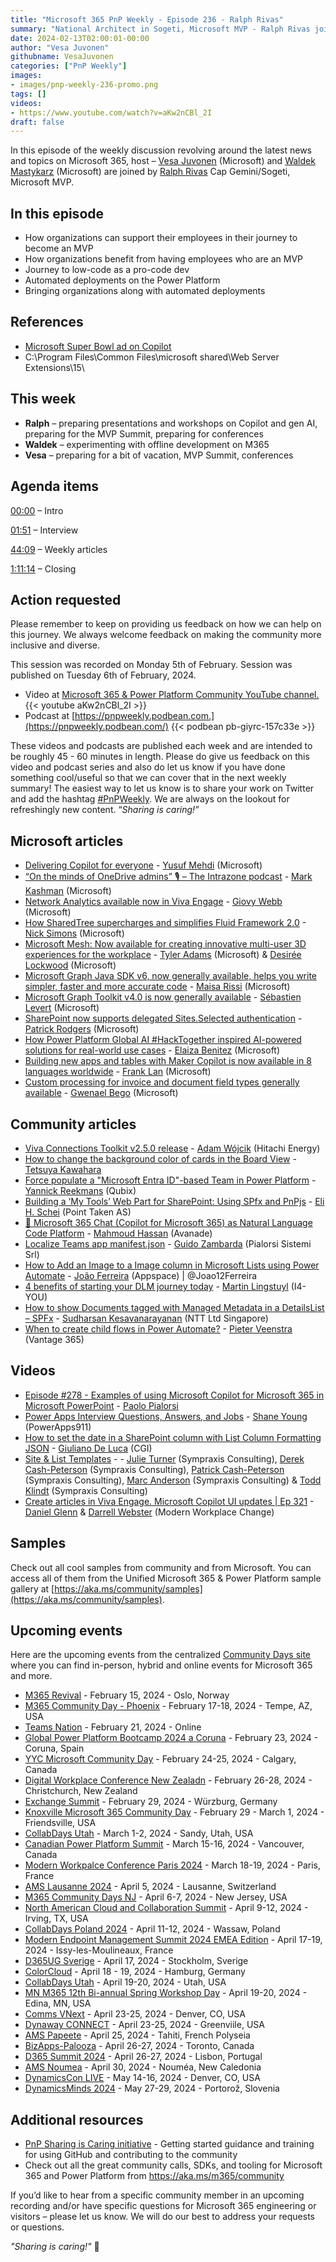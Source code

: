 ```yaml
---
title: "Microsoft 365 PnP Weekly - Episode 236 - Ralph Rivas"
summary: "National Architect in Sogeti, Microsoft MVP - Ralph Rivas joins Microsoft’s Vesa Juvonen and Waldek Mastykarz in a discussion on his career path and community involvement."
date: 2024-02-13T02:00:01-00:00
author: "Vesa Juvonen"
githubname: VesaJuvonen
categories: ["PnP Weekly"]
images:
- images/pnp-weekly-236-promo.png
tags: []
videos:
- https://www.youtube.com/watch?v=aKw2nCBl_2I
draft: false
---
```


In this episode of the weekly discussion revolving around the latest news and topics on Microsoft 365, host – [Vesa Juvonen](http://twitter.com/vesajuvonen) (Microsoft) and [Waldek Mastykarz](http://twitter.com/waldekm) (Microsoft) are joined by [Ralph Rivas](https://twitter.com/bigpix2000) Cap Gemini/Sogeti, Microsoft MVP.

## In this episode

- How organizations can support their employees in their journey to become an MVP
- How organizations benefit from having employees who are an MVP
- Journey to low-code as a pro-code dev
- Automated deployments on the Power Platform
- Bringing organizations along with automated deployments

## References

- [Microsoft Super Bowl ad on Copilot](https://www.youtube.com/watch?v=SaCVSUbYpVc)
- C:\Program Files\Common Files\microsoft shared\Web Server Extensions\15\

## This week

- **Ralph** – preparing presentations and workshops on Copilot and gen AI, preparing for the MVP Summit, preparing for conferences
- **Waldek** – experimenting with offline development on M365
- **Vesa** – preparing for a bit of vacation, MVP Summit, conferences


## Agenda items

[00:00](https://www.youtube.com/watch?v=aKw2nCBl_2I&t=0s) – Intro

[01:51](https://www.youtube.com/watch?v=aKw2nCBl_2I&t=111s) – Interview

[44:09](https://www.youtube.com/watch?v=aKw2nCBl_2I&t=2649s) – Weekly articles

[1:11:14](https://www.youtube.com/watch?v=aKw2nCBl_2I&t=4274s) – Closing

## Action requested

Please remember to keep on providing us feedback on how we can help on this journey. We always welcome feedback on making the community more inclusive and diverse.

This session was recorded on Monday 5th of February. Session was published on Tuesday 6th of February, 2024.

*   Video at [Microsoft 365 & Power Platform Community YouTube channel.](https://aka.ms/m365pnp-videos)
    {{< youtube aKw2nCBl_2I >}}
*   Podcast at [https://pnpweekly.podbean.com.](https://pnpweekly.podbean.com/)
    {{< podbean pb-giyrc-157c33e >}}

These videos and podcasts are published each week and are intended to be roughly 45 - 60 minutes in length.  Please do give us feedback on this video and podcast series and also do let us know if you have done something cool/useful so that we can cover that in the next weekly summary! The easiest way to let us know is to share your work on Twitter and add the hashtag [#PnPWeekly](https://twitter.com/search?q=%23pnpweekly). We are always on the lookout for refreshingly new content. “_Sharing is caring!”_ 

## Microsoft articles

* [Delivering Copilot for everyone](https://blogs.microsoft.com/blog/2024/02/07/delivering-copilot-for-everyone/) - [Yusuf Mehdi](https://www.linkedin.com/in/yusufmehdi/) (Microsoft)
* [“On the minds of OneDrive admins” 🎙 – The Intrazone podcast](https://techcommunity.microsoft.com/t5/microsoft-sharepoint-blog/on-the-minds-of-onedrive-admins-the-intrazone-podcast/ba-p/4050395) - [Mark Kashman](https://www.linkedin.com/in/mark-kashman/) (Microsoft)
* [Network Analytics available now in Viva Engage](https://techcommunity.microsoft.com/t5/viva-engage-blog/network-analytics-available-now-in-viva-engage/ba-p/4030771) - [Giovy Webb](https://www.linkedin.com/in/giovy-webb/) (Microsoft)
* [How SharedTree supercharges and simplifies Fluid Framework 2.0](https://devblogs.microsoft.com/microsoft365dev/how-sharedtree-supercharges-and-simplifies-fluid-framework-2-0/) - [Nick Simons](https://www.linkedin.com/in/nmsimons/) (Microsoft)
* [Microsoft Mesh: Now available for creating innovative multi-user 3D experiences for the workplace](https://devblogs.microsoft.com/microsoft365dev/microsoft-mesh-now-available-for-creating-innovative-multi-user-3d-experiences-for-the-workplace/) - [Tyler Adams](https://www.linkedin.com/in/tyler-adams-product-manager/) (Microsoft) & [Desirée Lockwood](https://www.linkedin.com/in/desiree-lockwood-1701b4172/) (Microsoft)
* [Microsoft Graph Java SDK v6, now generally available, helps you write simpler, faster and more accurate code](https://devblogs.microsoft.com/microsoft365dev/microsoft-graph-java-sdk-v6-now-generally-available-helps-you-write-simpler-faster-and-more-accurate-code/) - [Maisa Rissi](https://www.linkedin.com/in/maisarissi/) (Microsoft)
* [Microsoft Graph Toolkit v4.0 is now generally available](https://devblogs.microsoft.com/microsoft365dev/microsoft-graph-toolkit-v4-0-is-now-generally-available/) - [Sébastien Levert](https://www.linkedin.com/in/sebastienlevert/) (Microsoft)
* [SharePoint now supports delegated Sites.Selected authentication](https://devblogs.microsoft.com/microsoft365dev/sharepoint-now-supports-delegated-sites-selected-authentication/) - [Patrick Rodgers](https://www.linkedin.com/in/patrick-rodgers-b6a05610/) (Microsoft)
* [How Power Platform Global AI #HackTogether inspired AI-powered solutions for real-world use cases](https://powerapps.microsoft.com/en-us/blog/how-power-platform-global-ai-hacktogether-inspired-ai-powered-solutions-for-real-world-use-cases/) - [Elaiza Benitez](https://www.linkedin.com/in/elaiza-benitez/) (Microsoft)
* [Building new apps and tables with Maker Copilot is now available in 8 languages worldwide](https://powerapps.microsoft.com/en-us/blog/building-new-apps-and-tables-with-maker-copilot-is-now-available-in-8-languages-worldwide/) - [Frank Lan](https://www.linkedin.com/in/frankwlan/) (Microsoft)
* [Custom processing for invoice and document field types generally available](https://powerautomate.microsoft.com/en-us/blog/custom-processing-for-invoice-and-document-field-types-generally-available/) - [Gwenael Bego](https://www.linkedin.com/in/gwenaelbego/) (Microsoft)

## Community articles

* [Viva Connections Toolkit v2.5.0 release](https://pnp.github.io/blog/post/viva-connections-toolkit-vscode-v-2-5-release/) - [Adam Wójcik](https://www.linkedin.com/in/adam-w%C3%B3jcik-9b7777a6/) (Hitachi Energy)
* [How to change the background color of cards in the Board View](https://pnp.github.io/blog/post/how-to-change-the-background-color-of-cards-in-the-board-view/) - [Tetsuya Kawahara](https://www.linkedin.com/in/tetsuya-kawahara-730498180/)
* [Force populate a "Microsoft Entra ID"-based Team in Power Platform](https://blog.yannickreekmans.be/force-populate-microsoft-entra-id-team-power-platform/) - [Yannick Reekmans](https://www.linkedin.com/in/yannickreekmans/) (Qubix)
* [Building a ‘My Tools’ Web Part for SharePoint: Using SPfx and PnPjs](https://elischei.com/building-a-my-tools-web-part-for-sharepoint-using-spfx-and-pnpjs/) - [Eli H. Schei](https://www.linkedin.com/in/eli-h-schei-80013b24/) (Point Taken AS)
* [🎯 Microsoft 365 Chat (Copilot for Microsoft 365) as Natural Language Code Platform](https://www.linkedin.com/posts/mahmoudhamedhassan_microsoftcopilottips-modernworkplaceai-copilotformicrosoft365-activity-7161316768462864384-6e1-) - [Mahmoud Hassan](https://de.linkedin.com/in/mahmoudhamedhassan) (Avanade)
* [Localize Teams app manifest.json](https://iamguidozam.blog/2024/02/07/localize-teams-app-manifest-json/) - [Guido Zambarda](https://www.linkedin.com/in/guidozam/) (Pialorsi Sistemi Srl)
* [How to Add an Image to a Image column in Microsoft Lists using Power Automate](https://lists.handsontek.net/add-image-image-column-microsoft-lists-using-power-automate/) - [João Ferreira](https://www.linkedin.com/in/joao12ferreira/) (Appspace) | @Joao12Ferreira
* [4 benefits of starting your DLM journey today](https://www.blimped.nl/4-benefits-of-starting-your-dlm-journey-today/) - [Martin Lingstuyl](https://www.linkedin.com/in/martinlingstuyl/) (I4-YOU)
* [How to show Documents tagged with Managed Metadata in a DetailsList – SPFx](https://spknowledge.com/2024/02/05/how-to-show-documents-tagged-with-managed-metadata-in-a-detailslist-spfx/) - [Sudharsan Kesavanarayanan](https://www.linkedin.com/in/sudharsan-kesavanarayanan-75b2bbb/) (NTT Ltd Singapore)
* [When to create child flows in Power Automate?](https://sharepains.com/2024/02/08/create-child-flows-power-automate/?utm_source=rss&utm_medium=rss&utm_campaign=create-child-flows-power-automate) - [Pieter Veenstra](https://www.linkedin.com/in/pieterveenstra/) (Vantage 365)

## Videos

* [Episode #278 - Examples of using Microsoft Copilot for Microsoft 365 in Microsoft PowerPoint]() - [Paolo Pialorsi](https://www.linkedin.com/in/paolopialorsi/)
* [Power Apps Interview Questions, Answers, and Jobs](https://www.youtube.com/watch?v=cVmd2oFAoFk) - [Shane Young](https://www.linkedin.com/in/cincyshane/) (PowerApps911)
* [How to set the date in a SharePoint column with List Column Formatting JSON](https://www.youtube.com/watch?v=3vivQ2owxvA) - [Giuliano De Luca](https://www.linkedin.com/in/delucagiuliano/) (CGI)
* [Site & List Templates](https://www.youtube.com/watch?v=v7Q6TFZfeZk) - - [Julie Turner](https://www.linkedin.com/in/juliemturner/) (Sympraxis Consulting), [Derek Cash-Peterson](https://www.linkedin.com/in/dcashpeterson/) (Sympraxis Consulting), [Patrick Cash-Peterson](https://www.linkedin.com/in/pcashpeterson/) (Sympraxis Consulting), [Marc Anderson](https://www.linkedin.com/in/marcanderson/) (Sympraxis Consulting) & [Todd Klindt](https://www.linkedin.com/in/toddklindt/) (Sympraxis Consulting)
* [Create articles in Viva Engage. Microsoft Copilot UI updates | Ep 321](https://www.youtube.com/watch?v=qBB76vWz07k) - [Daniel Glenn](https://www.linkedin.com/in/danielglenn/) & [Darrell Webster](https://www.linkedin.com/in/darrellwebster/) (Modern Workplace Change)

## Samples

Check out all cool samples from community and from Microsoft. You can access all of them from the Unified Microsoft 365 & Power Platform sample gallery at [https://aka.ms/community/samples](https://aka.ms/community/samples). 

## Upcoming events

Here are the upcoming events from the centralized [Community Days site](https://communitydays.org/events?when=upcoming) where you can find in-person, hybrid and online events for Microsoft 365 and more.

* [M365 Revival](https://www.communitydays.org/event/2024-02-15/m365-revival) - February 15, 2024 - Oslo, Norway
* [M365 Community Day - Phoenix](https://www.communitydays.org/event/2024-01-13/m365-community-day-phoenix) - February 17-18, 2024 - Tempe, AZ, USA
* [Teams Nation](https://www.communitydays.org/event/2024-02-21/teams-nation-2024) - February 21, 2024 - Online
* [Global Power Platform Bootcamp 2024 a Coruna](https://www.communitydays.org/event/2024-02-23/global-power-platform-bootcamp-2024-a-coruna) - February 23, 2024 - Coruna, Spain
* [YYC Microsoft Community Day](https://www.communitydays.org/event/2024-02-24/yyc-microsoft-community-day) - February 24-25, 2024 - Calgary, Canada
* [Digital Workplace Conference New Zealadn](https://www.communitydays.org/event/2024-02-27/digital-workplace-conference-new-zealand) - February 26-28, 2024 - Christchurch, New Zealand
* [Exchange Summit](https://www.communitydays.org/event/2024-02-29/exchange-summit) - February 29, 2024 - Würzburg, Germany
* [Knoxville Microsoft 365 Community Day](https://www.communitydays.org/event/2024-02-29/knoxville-microsoft-365-community-day) - February 29 - March 1, 2024 - Friendsville, USA
* [CollabDays Utah](https://www.communitydays.org/event/2024-03-01/collabdays-utah) - March 1-2, 2024 - Sandy, Utah, USA
* [Canadian Power Platform Summit](https://www.communitydays.org/event/2024-03-15/canadian-power-platform-summit) - March 15-16, 2024 - Vancouver, Canada
* [Modern Workpalce Conference Paris 2024](https://www.communitydays.org/event/2024-03-18/modern-workplace-conference-paris-2024) - March 18-19, 2024 - Paris, France
* [AMS Lausanne 2024](https://www.communitydays.org/event/2024-04-05/ams-lausanne-2024) - April 5, 2024 - Lausanne, Switzerland
* [M365 Community Days NJ](https://www.communitydays.org/event/2024-04-06/m365-community-days-nj) - April 6-7, 2024 - New Jersey, USA
* [North American Cloud and Collaboration Summit](https://www.communitydays.org/event/2024-04-09/north-american-cloud-and-collaboration-summit) - April 9-12, 2024 - Irving, TX, USA
* [CollabDays Poland 2024](https://www.communitydays.org/event/2024-04-11/collabdays-poland-2024) - April 11-12, 2024 - Wassaw, Poland
* [Modern Endpoint Management Summit 2024 EMEA Edition](https://www.communitydays.org/event/2024-04-17/modern-endpoint-management-summit-2024-emea-edition) - April 17-19, 2024 - Issy-les-Moulineaux, France
* [D365UG Sverige](https://www.communitydays.org/event/2024-04-17/d365ug-sverige) - April 17, 2024 - Stockholm, Sverige
* [ColorCloud](https://www.communitydays.org/event/2024-04-18/colorcloud) - April 18 - 19, 2024 - Hamburg, Germany
* [CollabDays Utah](https://www.communitydays.org/event/2024-04-19/collabdays-utah) - April 19-20, 2024 - Utah, USA
* [MN M365 12th Bi-annual Spring Workshop Day](https://www.communitydays.org/event/2024-04-19/mn-m365-12th-bi-annual-spring-workshop-day) - April 19-20, 2024 - Edina, MN, USA
* [Comms VNext](https://www.communitydays.org/event/2024-04-23/comms-vnext) - April 23-25, 2024 - Denver, CO, USA
* [Dynaway CONNECT](https://www.communitydays.org/event/2024-04-23/dynaway-connect) - April 23-25, 2024 - Greenviile, USA
* [AMS Papeete](https://www.communitydays.org/event/2024-04-25/ams-papeete) - April 25, 2024 - Tahiti, French Polyseia
* [BizApps-Palooza](https://www.communitydays.org/event/2024-04-26/bizapps-palooza-2024) - April 26-27, 2024 - Toronto, Canada
* [D365 Summit 2024](https://www.communitydays.org/event/2024-04-26/dynamics-365-summit-2024) - April 26-27, 2024 - Lisbon, Portugal
* [AMS Noumea](https://www.communitydays.org/event/2024-04-30/ams-noumea) - April 30, 2024 - Nouméa, New Caledonia
* [DynamicsCon LIVE](https://www.communitydays.org/event/2024-05-13/dynamicscon-live) - May 14-16, 2024 - Denver, CO, USA
* [DynamicsMinds 2024](https://www.communitydays.org/event/2024-05-27/dynamicsminds-2024) - May 27-29, 2024 - Portorož, Slovenia

## Additional resources

* [PnP Sharing is Caring initiative](https://aka.ms/sharing-is-caring) - Getting started guidance and training for using GitHub and contributing to the community
* Check out all the great community calls, SDKs, and tooling for Microsoft 365 and Power Platform from <https://aka.ms/m365/community>

If you’d like to hear from a specific community member in an upcoming recording and/or have specific questions for Microsoft 365 engineering or visitors – please let us know. We will do our best to address your requests or questions.

_"Sharing is caring!"_ 🧡